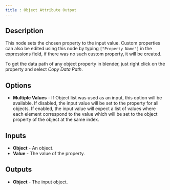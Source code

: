 ```yaml
---
title : Object Attribute Output
---
```


## Description

This node sets the chosen property to the input value. Custom properties can
also be edited using this node by typing `["Property Name"]` in the expressions
field, if there was no such custom property, it will be created.

To get the data path of any object property in blender, just right click
on the property and select *Copy Data Path*.

## Options

- **Multiple Values** - If Object list was used as an input, this option will
  be available. If disabled, the input value will be set to the property for
  all objects. If enabled, the input value will expect a list of values where
  each element correspond to the value which will be set to the object property
  of the object at the same index.

## Inputs

- **Object** - An object.
- **Value** - The value of the property.

## Outputs

- **Object** - The input object.
